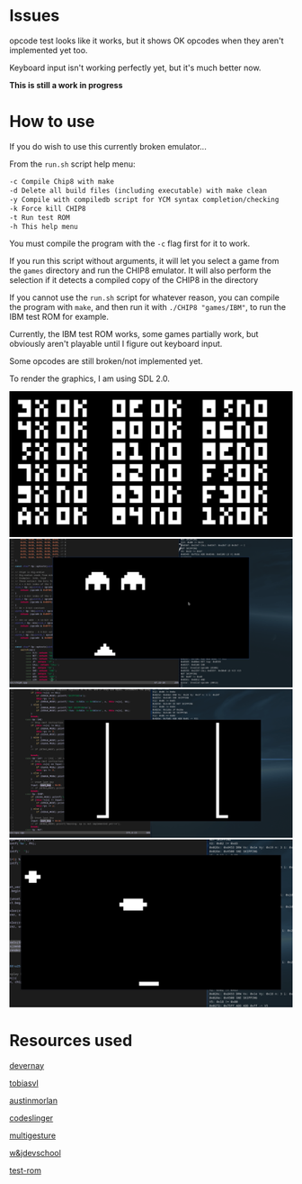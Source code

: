 # Issues
opcode test looks like it works, but it shows OK opcodes when they aren't implemented yet too.

Keyboard input isn't working perfectly yet, but it's much better now.

**This is still a work in progress**

# How to use

If you do wish to use this currently broken emulator...

From the ``run.sh`` script help menu:
```
-c Compile Chip8 with make
-d Delete all build files (including executable) with make clean
-y Compile with compiledb script for YCM syntax completion/checking
-k Force kill CHIP8
-t Run test ROM
-h This help menu
```

You must compile the program with the ``-c`` flag first for it to work.

If you run this script without arguments, it will let you select a game from the ``games`` directory and run the CHIP8 emulator. It will also perform the selection if it detects a compiled copy of the CHIP8 in the directory

If you cannot use the ``run.sh`` script for whatever reason, you can compile the program with ``make``,
and then run it with ``./CHIP8 "games/IBM"``, to run the IBM test ROM for example.

Currently, the IBM test ROM works, some games partially work, but obviously aren't playable until I figure out keyboard input.

Some opcodes are still broken/not implemented yet.

To render the graphics, I am using SDL 2.0.

![opcode-test](images/opcode_test.png)
![invaders](images/invaders.gif)
![connect-4](images/connect_4.gif)
![UFO](images/ufo.gif)

# Resources used
[devernay](http://devernay.free.fr/hacks/chip8/C8TECH10.HTM)

[tobiasvl](https://tobiasvl.github.io/blog/write-a-chip-8-emulator/)

[austinmorlan](https://austinmorlan.com/posts/chip8_emulator/)

[codeslinger](http://www.codeslinger.co.uk/pages/projects/chip8.html)

[multigesture](https://multigesture.net/articles/how-to-write-an-emulator-chip-8-interpreter/)

[w&jdevschool](https://blog.wjdevschool.com/blog/video-game-console-emulator/)

[test-rom](https://github.com/corax89/chip8-test-rom)


